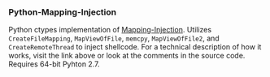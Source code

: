 ### Python-Mapping-Injection

Python ctypes implementation of [Mapping-Injection](https://github.com/antonioCoco/Mapping-Injection).
Utilizes `CreateFileMapping`, `MapViewOfFile`, `memcpy`, `MapViewOfFile2`, and `CreateRemoteThread` to inject shellcode. 
For a technical description of how it works, visit the link above or look at the comments in the source code.
Requires 64-bit Pyhton 2.7.